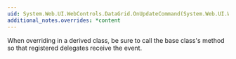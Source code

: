 ```yaml
---
uid: System.Web.UI.WebControls.DataGrid.OnUpdateCommand(System.Web.UI.WebControls.DataGridCommandEventArgs)
additional_notes.overrides: *content
---
```


<p>When overriding <xref href="System.Web.UI.WebControls.DataGrid.OnUpdateCommand(System.Web.UI.WebControls.DataGridCommandEventArgs)"></xref> in a derived class, be sure to call the base class's <xref href="System.Web.UI.WebControls.DataGrid.OnUpdateCommand(System.Web.UI.WebControls.DataGridCommandEventArgs)"></xref> method so that registered delegates receive the event.</p>


